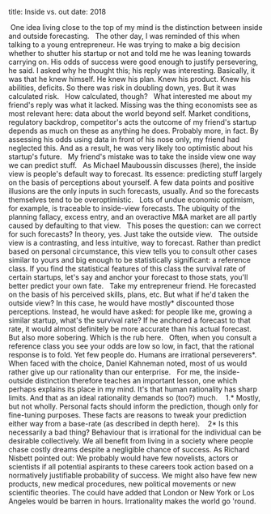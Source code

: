 title: Inside vs. out
date: 2018


 One idea living close to the top of my mind is the distinction between inside and outside forecasting.
 
The other day, I was reminded of this when talking to a young entrepreneur. He was trying to make a big decision  whether to shutter his startup or not  and told me he was leaning towards carrying on. His odds of success were good enough to justify persevering, he said. I asked why he thought this; his reply was interesting. Basically, it was that he knew himself. He knew his plan. Knew his product. Knew his abilities, deficits. So there was risk in doubling down, yes. But it was calculated risk.
 
How calculated, though?
 
What interested me about my friend's reply was what it lacked. Missing was the thing economists see as most relevant here: data about the world beyond self. Market conditions, regulatory backdrop, competitor's acts  the outcome of my friend's startup depends as much on these as anything he does. Probably more, in fact. By assessing his odds using data in front of his nose only, my friend had neglected this. And as a result, he was very likely too optimistic about his startup's future.
 
My friend's mistake was to take the inside view one way we can predict stuff.
 
As Michael Mauboussin discusses (here), the inside view is people's default way to forecast. Its essence: predicting stuff largely on the basis of perceptions about yourself. A few data points and positive illusions are the only inputs in such forecasts, usually. And so the forecasts themselves tend to be overoptimistic.
 
Lots of undue economic optimism, for example, is traceable to inside-view forecasts. The ubiquity of the planning fallacy, excess entry, and an overactive M&A market are all partly caused by defaulting to that view.
 
This poses the question: can we correct for such forecasts? In theory, yes. Just take the outside view.
 
The outside view is a contrasting, and less intuitive, way to forecast. Rather than predict based on personal circumstance, this view tells you to consult other cases similar to yours and big enough to be statistically significant: a reference class. If you find the statistical features of this class  the survival rate of certain startups, let's say  and anchor your forecast to those stats, you'll better predict your own fate.
 
Take my entrepreneur friend. He forecasted on the basis of his perceived skills, plans, etc. But what if he'd taken the outside view? In this case, he would have mostly* discounted those perceptions. Instead, he would have asked: for people like me, growing a similar startup, what's the survival rate? If he anchored a forecast to that rate, it would almost definitely be more accurate than his actual forecast.
 
But also more sobering. Which is the rub here.
 
Often, when you consult a reference class you see your odds are low  so low, in fact, that the rational response is to fold. Yet few people do. Humans are irrational perseverers*. When faced with the choice, Daniel Kahneman noted, most of us would rather give up our rationality than our enterprise.
 
For me, the inside-outside distinction therefore teaches an important lesson, one which perhaps explains its place in my mind. It's that human rationality has sharp limits. And that as an ideal rationality demands so (too?) much.
 
 1.* Mostly, but not wholly. Personal facts should inform the prediction, though only for fine-tuning purposes. These facts are reasons to tweak your prediction either way from a base-rate (as described in depth here). 
 
2* Is this necessarily a bad thing? Behaviour that is irrational for the individual can be desirable collectively. We all benefit from living in a society where people chase costly dreams despite a negligible chance of success. As Richard Nisbett pointed out:
We probably would have few novelists, actors or scientists if all potential aspirants to these careers took action based on a normatively justifiable probability of success. We might also have few new products, new medical procedures, new political movements or new scientific theories.
The could have added that London or New York or Los Angeles would be barren in hours. Irrationality makes the world go 'round.
